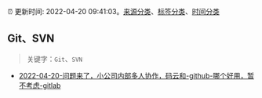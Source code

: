 :alarm_clock: 更新时间: 2022-04-20 09:41:03。[来源分类](../README.md)、[标签分类](../TAGS.md)、[时间分类](../TIMELINE.md)

## Git、SVN


> 关键字：`Git`、`SVN`



- [2022-04-20-问题来了，小公司内部多人协作，码云和-github-哪个好用，暂不考虑-gitlab](https://www.v2ex.com/t/848183) 